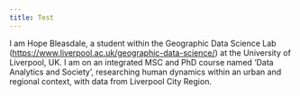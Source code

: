 ```yaml
---
title: Test
---
```


I am Hope Bleasdale, a student within the Geographic Data Science Lab (https://www.liverpool.ac.uk/geographic-data-science/) at the University of Liverpool, UK. I am on an integrated MSC and PhD course named ‘Data Analytics and Society’, researching human dynamics within an urban and regional context, with data from Liverpool City Region. 
